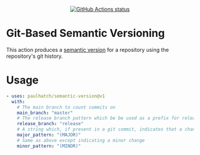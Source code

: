 <p align="center">
  <a href="https://github.com/paulhatch/semantic-version"><img alt="GitHub Actions status" src="https://github.com/paulhatch/semantic-version/workflows/test-local/badge.svg"></a>
</p>

# Git-Based Semantic Versioning

This action produces a [semantic version](https://semver.org) for a repository
using the repository's git history.

# Usage

<!-- start usage -->

```yaml
- uses: paulhatch/semantic-version@v1
  with:
    # The main branch to count commits on
    main_branch: "master"
    # The release branch pattern which be be used as a prefix for release branches
    release_branch: "release"
    # A string which, if present in a git commit, indicates that a change represents a major (breaking) change
    major_pattern: "(MAJOR)"
    # Same as above except indicating a minor change
    minor_pattern: "(MINOR)"
```
